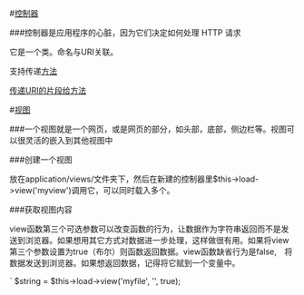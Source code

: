 #[控制器](http://codeigniter.org.cn/user_guide/general/controllers.html)

###控制器是应用程序的心脏，因为它们决定如何处理 HTTP 请求

它是一个类。命名与URI关联。

支持传递[方法](http://codeigniter.org.cn/user_guide/general/controllers.html#functions)

[传递URI的片段给方法](http://codeigniter.org.cn/user_guide/general/controllers.html#passinguri)

#[视图](http://codeigniter.org.cn/user_guide/general/views.html)

###一个视图就是一个网页，或是网页的部分，如头部，底部，侧边栏等。视图可以很灵活的嵌入到其他视图中

###创建一个视图

放在application/views/文件夹下，然后在新建的控制器里$this->load->view('myview')调用它，可以同时载入多个。


###获取视图内容


view函数第三个可选参数可以改变函数的行为，让数据作为字符串返回而不是发送到浏览器。如果想用其它方式对数据进一步处理，这样做很有用。如果将view第三个参数设置为true（布尔）则函数返回数据。view函数缺省行为是false,　将数据发送到浏览器。如果想返回数据，记得将它赋到一个变量中。

  ` $string = $this->load->view('myfile', '', true);
